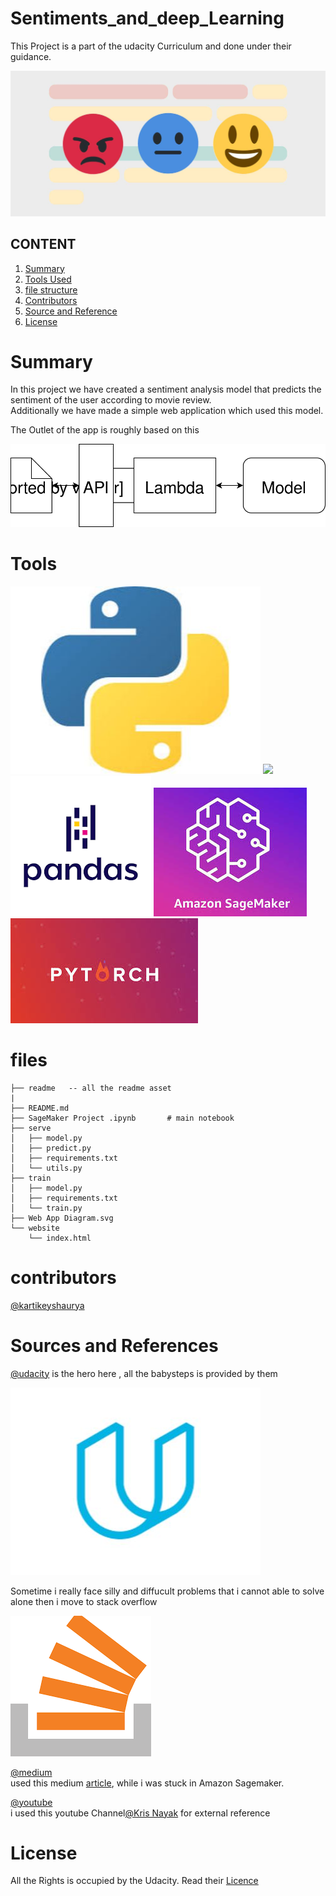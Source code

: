 # Sentiments_and_deep_Learning
This Project is a part of the udacity Curriculum and done under their guidance. 


![Github Logo](readme/sentiment.jpg )

    
## CONTENT 
1. [Summary](#summary)
2. [Tools Used](#Tools)
3. [file structure](#files)  
4. [Contributors](#contrib)
5. [Source and Reference](#Sources)
6. [License](license )

# Summary
In this project we have created a sentiment analysis model that predicts the sentiment of the user according to movie review.
<br>
Additionally we have made a simple web application which used this model.
<br>

The Outlet of the app is roughly based on this

![](WebAppDiagram.svg)


# Tools
![](readme/python.jpg)
![](readme/numpy.jpg)
![](readme/pandas.png)
![](readme/sagemaker.jpeg)
![](readme/pytorch.jpeg)

# files 

```
├── readme   -- all the readme asset
|
├── README.md
├── SageMaker Project .ipynb       # main notebook 
├── serve
│   ├── model.py
│   ├── predict.py
│   ├── requirements.txt
│   └── utils.py
├── train
│   ├── model.py
│   ├── requirements.txt
│   └── train.py
├── Web App Diagram.svg
└── website
    └── index.html

```

# contributors
[@kartikeyshaurya](https://github.com/kartikeyshaurya)

# Sources and References
[@udacity](https://github.com/udacity) is the hero here , all the babysteps is provided by them 
<br>

![](readme/udacity.jpg)
<br>

Sometime  i really face silly and diffucult  problems that i cannot able to solve alone then i move to stack overflow

![](readme/stackoverflow.png)


[@medium]()<br>
used this medium [article](https://medium.com/data-science-bootcamp/amazon-sagemaker-ml-p2-xlarge-8b9cbc0dd7d), while i was stuck in Amazon Sagemaker.


[@youtube](https://www.youtube.com/)<br>
i used this youtube Channel[@Kris Nayak](https://www.youtube.com/channel/UCNU_lfiiWBdtULKOw6X0Dig) for external reference 




# License
All the Rights is occupied by the Udacity. Read their [Licence](https://github.com/udacity/sagemaker-deployment/blob/master/LICENSE)